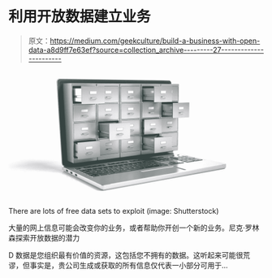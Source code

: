 # 利用开放数据建立业务

> 原文：<https://medium.com/geekculture/build-a-business-with-open-data-a8d9ff7e63ef?source=collection_archive---------27----------------------->

![](img/5ec68184c4dcf65e5fdb5d7d8d560f11.png)

There are lots of free data sets to exploit (image: Shutterstock)

大量的网上信息可能会改变你的业务，或者帮助你开创一个新的业务。尼克·罗林森探索开放数据的潜力

D 数据是您组织最有价值的资源，这包括您不拥有的数据。这听起来可能很荒谬，但事实是，贵公司生成或获取的所有信息仅代表一小部分可用于…